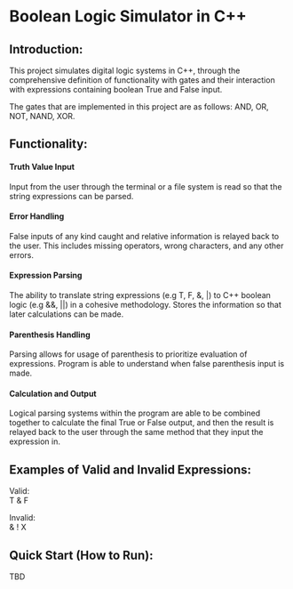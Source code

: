 # Boolean Logic Simulator in C++

## Introduction:

This project simulates digital logic systems in C++, through the comprehensive definition of functionality with gates and their interaction with expressions containing boolean True and False input. 

The gates that are implemented in this project are as follows:
AND, OR, NOT, NAND, XOR.


## Functionality:
#### Truth Value Input
Input from the user through the terminal or a file system is read so that the string expressions can be parsed. 

#### Error Handling
False inputs of any kind caught and relative information is relayed back to the user. This includes missing operators, wrong characters, and any other errors. 

#### Expression Parsing
The ability to translate string expressions (e.g T, F, &, |) to C++ boolean logic (e.g &&, ||) in a cohesive methodology. Stores the information so that later calculations can be made. 

#### Parenthesis Handling
Parsing allows for usage of parenthesis to prioritize evaluation of expressions. Program is able to understand when false parenthesis input is made. 

#### Calculation and Output
Logical parsing systems within the program are able to be combined together to calculate the final True or False output, and then the result is relayed back to the user through the same method that they input the expression in. 


## Examples of Valid and Invalid Expressions: 
Valid:  
T & F 

Invalid:  
& ! X


## Quick Start (How to Run): 

TBD

